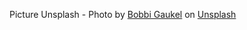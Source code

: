 Picture Unsplash - <span>Photo by <a href="https://unsplash.com/@one8ygirl?utm_source=unsplash&amp;utm_medium=referral&amp;utm_content=creditCopyText">Bobbi Gaukel</a> on <a href="https://unsplash.com/s/photos/houseplants?utm_source=unsplash&amp;utm_medium=referral&amp;utm_content=creditCopyText">Unsplash</a></span>